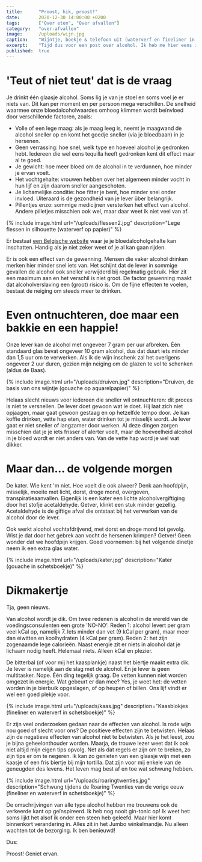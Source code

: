```yaml
---
title:      "Proost, hik, proost!"
date:       2020-12-30 14:00:00 +0200
tags:       ["Over eten", "Over afvallen"]
category:   "over-afvallen"
image:      /uploads/wijn.jpg
caption:    "Wijntje, boekje & telefoon uit (waterverf en fineliner in boek)"
excerpt:    "Tijd dus voor een post over alcohol. Ik heb me hier eens in verdiept. Natuurlijk omdat het belangrijk is als je gezond wilt leven, maar ook uit interesse wat alcohol met je lichaam doet. Veel is algemeen bekend. Ik vond het toch interessant om weer eens te lezen. Hier weer wat op een rij."
published:  true
---
```


# 'Teut of niet teut' dat is de vraag 

Je drinkt één glaasje alcohol. Soms lig je van je stoel en soms voel je er niets van. Dit kan per moment en per persoon mega verschillen. De snelheid waarmee onze bloedalcoholwaardes omhoog klimmen wordt beïnvloed door verschillende factoren, zoals:

- Volle of een lege maag: als je maag leeg is, neemt je maagwand de alcohol sneller op en komt het goedje sneller (via je bloedbaan) in je hersenen.
- Geen verrassing: hoe snel, welk type en hoeveel alcohol je gedronken hebt. Iedereen die wel eens tequilla heeft gedronken kent dit effect maar al te goed.
- Je gewicht: hoe meer bloed om de alcohol in te verdunnen, hoe minder je ervan voelt.
- Het vochtgehalte: vrouwen hebben over het algemeen minder vocht in hun lijf en zijn daarom sneller aangeschoten.
- Je lichamelijke conditie: hoe fitter je bent, hoe minder snel onder invloed. Uiteraard is de gezondheid van je lever über belangrijk.
- Pillentjes enzo: sommige medicijnen versterken het effect van alcohol. Andere pilletjes misschien ook wel, maar daar weet ik niet veel van af. 

{% include image.html url="/uploads/flessen2.jpg" description="Lege flessen in silhouette (waterverf op papier)" %}

Er bestaat [een Belgische website](https://www.alcoholhulp.be/alcoholcalculator) waar je je bloedalcoholgehalte kan inschatten. Handig als je niet zeker weet of je al kan gaan rijden.

Er is ook een effect van de gewenning. Mensen die vaker alcohol drinken merken hier minder snel iets van. Het schijnt dat de lever in sommige gevallen de alcohol ook sneller verwijderd bij regelmatig gebruik. Hier zit een maximum aan en het verschil is niet groot. De factor gewenning maakt dat alcoholverslaving een (groot) risico is. Om de fijne effecten te voelen, bestaat de neiging om steeds meer te drinken.

# Even ontnuchteren, doe maar een bakkie en een happie!

Onze lever kan de alcohol met ongeveer 7 gram per uur afbreken. Één standaard glas bevat ongeveer 10 gram alcohol, dus dat duurt iets minder dan 1,5 uur om te verwerken. Als ík de wijn inschenk zal het overigens ongeveer 2 uur duren, gezien mijn neiging om de glazen te vol te schenken (aldus de Baas).

{% include image.html url="/uploads/druiven.jpg" description="Druiven, de basis van ons wijntje (gouache op aquarelpapier)" %}

Helaas slecht nieuws voor iedereen die sneller wil ontnuchteren: dit proces is niet te versnellen. De lever doet gewoon wat ie doet. Hij laat zich niet opjaagen, maar gaat gewoon gestaag en op hetzelfde tempo door. Je kan koffie drinken, vette hap eten, water drinken tot je misselijk wordt. Je lever gaat er niet sneller of langzamer door werken. Al deze dingen zorgen misschien dat je je iets frisser of alerter voelt, maar de hoeveelheid alcohol in je bloed wordt er niet anders van. Van de vette hap word je wel wat dikker.

# Maar dan... de volgende morgen

De kater. Wie kent 'm niet. Hoe voelt die ook alweer? Denk aan hoofdpijn, misselijk, moeite met licht, dorst, droge mond, overgeven, transpiratieaanvallen. Eigenlijk is een kater een lichte alcoholvergiftiging door het stofje acetaldehyde. Getver, klinkt een stuk minder gezellig. Acetaldehyde is de giftige afval die ontstaat bij het verwerken van de alcohol door de lever. 

Ook werkt alcohol vochtafdrijvend, met dorst en droge mond tot gevolg. Wist je dat door het gebrek aan vocht de hersenen krimpen? Getver! Geen wonder dat we hoofdpijn krijgen. Goed voornemen: bij het volgende dinetje neem ik een extra glas water.

{% include image.html url="/uploads/kater.jpg" description="Kater (gouache in schetsboekje)" %}

# Dikmakertje

Tja, geen nieuws.

Van alcohol wordt je dik. Om twee redenen is alcohol in de wereld van de voedingsconsulenten een grote 'NO-NO'. Reden 1: alcohol levert per gram veel kCal op, namelijk 7. Iets minder dan vet (9 kCal per gram), maar meer dan eiwitten en koolhydraten (4 kCal per gram). Reden 2: het zijn zogenaamde lege calorieën. Naast energie zit er niets in alcohol dat je lichaam nodig heeft. Helemaal niets. Alleen kCal en plezier. 

De bitterbal (of voor mij het kaasplankje) naast het biertje maakt extra dik. Je lever is namelijk aan de slag met de alcohol. En je lever is geen multitasker. Nope. Één ding tegelijk graag. De vetten kunnen niet worden omgezet in energie. Wat gebeurt er dan mee? Yes, je weet het: de vetten worden in je bierbuik opgeslagen, of op heupen of billen. Ons lijf vindt er wel een goed plekje voor. 

{% include image.html url="/uploads/kaas.jpg" description="Kaasblokjes (fineliner en waterverf in schetsboekje)" %}

Er zijn veel onderzoeken gedaan naar de effecten van alcohol. Is rode wijn nou goed of slecht voor ons? De positieve effecten zijn te betwisten. Helaas zijn de negatieve effecten van alcohol niet te betwisten. Als je het leest, zou je bijna geheelonthouder worden. Maarja, de trouwe lezer weet dat ik ook niet altijd mijn eigen tips opvolg. Net als dat regels er zijn om te breken, zo zijn tips er om te negeren. Ik kan zo genieten van een glaasje wijn met een kaasje of een fris biertje bij mijn tortilla. Dat zijn voor mij enkele van de geneugden des levens.  Het leven mag best af en toe wat schwung hebben. 

{% include image.html url="/uploads/roaringtwenties.jpg" description="Schwung tijdens de Roaring Twenties van de vorige eeuw (fineliner en waterverf in schetsboekje)" %}

De omschrijvingen van alle type alcohol hebben me trouwens ook de verkeerde kant op geïnspireerd. Ik heb nog nooit gin-tonic op! Ik weet het: soms lijkt het alsof ik onder een steen heb geleefd. Maar hier komt binnenkort verandering in. Alles zit in het Jumbo winkelmandje. Nu alleen wachten tot de bezorging. Ik ben benieuwd!

Dus:

Proost! Geniet ervan.
